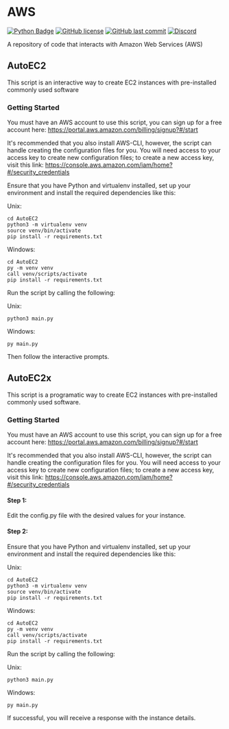 # AWS
[![Python Badge](https://img.shields.io/badge/Python-v3.8-blue)]()
[![GitHub license](https://badgen.net/github/license/MarketMakerLite/AWS)](https://github.com/MarketMakerLite/AWS/blob/master/LICENSE)
[![GitHub last commit](https://img.shields.io/github/last-commit/MarketMakerLite/AWS)](https://github.com/MarketMakerLite/AWS/commits/main)
[![Discord](https://img.shields.io/discord/837528551028817930?color=%237289DA&label=Discord)](https://discord.gg/jjDcZcqXWy)

A repository of code that interacts with Amazon Web Services (AWS)

## AutoEC2

This script is an interactive way to create EC2 instances with pre-installed commonly used software

### Getting Started
You must have an AWS account to use this script, you can sign up for a free account here: https://portal.aws.amazon.com/billing/signup?#/start

It's recommended that you also install AWS-CLI, however, the script can handle creating the configuration files for you. You will need access to your access key to create new configuration files; to create a new access key, visit this link: https://console.aws.amazon.com/iam/home?#/security_credentials

Ensure that you have Python and virtualenv installed, set up your environment and install the required dependencies like this:

Unix:

```
cd AutoEC2
python3 -m virtualenv venv
source venv/bin/activate
pip install -r requirements.txt
```


Windows:

```
cd AutoEC2
py -m venv venv
call venv/scripts/activate
pip install -r requirements.txt
```

Run the script by calling the following: 

Unix:

```
python3 main.py
```


Windows:

```
py main.py
```

Then follow the interactive prompts. 

## AutoEC2x

This script is a programatic way to create EC2 instances with pre-installed commonly used software.

### Getting Started
You must have an AWS account to use this script, you can sign up for a free account here: https://portal.aws.amazon.com/billing/signup?#/start

It's recommended that you also install AWS-CLI, however, the script can handle creating the configuration files for you. You will need access to your access key to create new configuration files; to create a new access key, visit this link: https://console.aws.amazon.com/iam/home?#/security_credentials

#### Step 1: 
Edit the config.py file with the desired values for your instance.

#### Step 2: 
Ensure that you have Python and virtualenv installed, set up your environment and install the required dependencies like this:

Unix:

```
cd AutoEC2
python3 -m virtualenv venv
source venv/bin/activate
pip install -r requirements.txt
```


Windows:

```
cd AutoEC2
py -m venv venv
call venv/scripts/activate
pip install -r requirements.txt
```

Run the script by calling the following: 

Unix:

```
python3 main.py
```


Windows:

```
py main.py
```

If successful, you will receive a response with the instance details. 


